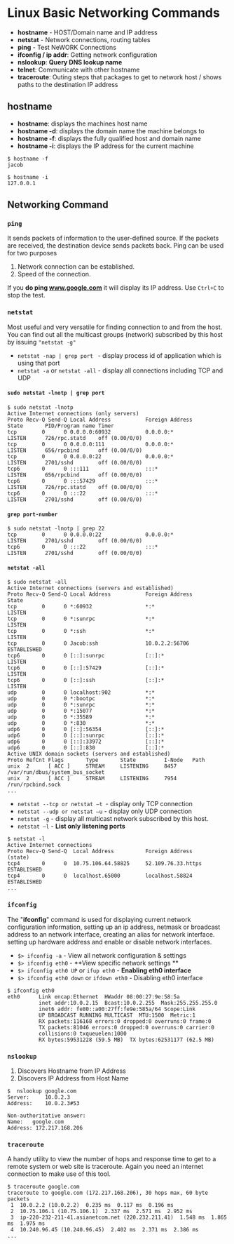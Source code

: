 # Linux Basic Networking Commands

* **hostname** - HOST/Domain name and IP address
* **netstat** - Network connections, routing tables
* **ping** - Test NeWORK Connections
* **ifconfig / ip addr**: Getting network configuration
* **nslookup**: **Query DNS lookup name**
* **telnet**: Communicate with other hostname
* **traceroute**: Outing steps that packages to get to network host / shows paths to the destination IP address

## hostname

* **hostname**:  displays the machines host name
* **hostname -d**: displays the domain name the machine belongs to
* **hostname -f**: displays the fully qualified host and domain name
* **hostname -i**: displays the IP address for the current machine

```
$ hostname -f
jacob
```
```
$ hostname -i
127.0.0.1
```


## Networking Command

### `ping`

It sends packets of information to the user-defined source. If the packets are received, the destination device sends packets back. Ping can be used for two purposes 

1. Network connection can be established. 
2. Speed of the connection. 


If you **do ping www.google.com** it will display its IP address. Use `Ctrl+C` to stop the test. 

### `netstat`

Most useful and very versatile for finding connection to and from the host. You can find out all the multicast groups (network) subscribed by this host by issuing `"netstat -g" `

* `netstat -nap | grep port ` - display process id of application which is using that port 
* `netstat -a` or `netstat -all` - display all connections including TCP and UDP 


#### `sudo netstat -lnotp | grep port`

```
$ sudo netstat -lnotp
Active Internet connections (only servers)
Proto Recv-Q Send-Q Local Address           Foreign Address         State       PID/Program name Timer
tcp        0      0 0.0.0.0:60932           0.0.0.0:*               LISTEN      726/rpc.statd    off (0.00/0/0)
tcp        0      0 0.0.0.0:111             0.0.0.0:*               LISTEN      656/rpcbind      off (0.00/0/0)
tcp        0      0 0.0.0.0:22              0.0.0.0:*               LISTEN      2701/sshd        off (0.00/0/0)
tcp6       0      0 :::111                  :::*                    LISTEN      656/rpcbind      off (0.00/0/0)
tcp6       0      0 :::57429                :::*                    LISTEN      726/rpc.statd    off (0.00/0/0)
tcp6       0      0 :::22                   :::*                    LISTEN      2701/sshd        off (0.00/0/0)
```

#### `grep port-number`

```
$ sudo netstat -lnotp | grep 22
tcp        0      0 0.0.0.0:22              0.0.0.0:*               LISTEN      2701/sshd        off (0.00/0/0)
tcp6       0      0 :::22                   :::*                    LISTEN      2701/sshd        off (0.00/0/0)
```

#### `netstat -all`

```
$ sudo netstat -all
Active Internet connections (servers and established)
Proto Recv-Q Send-Q Local Address           Foreign Address         State
tcp        0      0 *:60932                 *:*                     LISTEN
tcp        0      0 *:sunrpc                *:*                     LISTEN
tcp        0      0 *:ssh                   *:*                     LISTEN
tcp        0      0 Jacob:ssh               10.0.2.2:56706          ESTABLISHED
tcp6       0      0 [::]:sunrpc             [::]:*                  LISTEN
tcp6       0      0 [::]:57429              [::]:*                  LISTEN
tcp6       0      0 [::]:ssh                [::]:*                  LISTEN
udp        0      0 localhost:902           *:*
udp        0      0 *:bootpc                *:*
udp        0      0 *:sunrpc                *:*
udp        0      0 *:15077                 *:*
udp        0      0 *:35589                 *:*
udp        0      0 *:830                   *:*
udp6       0      0 [::]:56354              [::]:*
udp6       0      0 [::]:sunrpc             [::]:*
udp6       0      0 [::]:33972              [::]:*
udp6       0      0 [::]:830                [::]:*
Active UNIX domain sockets (servers and established)
Proto RefCnt Flags       Type       State         I-Node   Path
unix  2      [ ACC ]     STREAM     LISTENING     8457     /var/run/dbus/system_bus_socket
unix  2      [ ACC ]     STREAM     LISTENING     7954     /run/rpcbind.sock
...
```

* `netstat --tcp or netstat —t `- display only TCP connection 
* `netstat --udp or netstat —u` - display only UDP connection 
* `netstat -g` - display all multicast network subscribed by this host. 
* `netstat —l` - **List only listening ports** 

```
$ netstat -l
Active Internet connections
Proto Recv-Q Send-Q  Local Address          Foreign Address        (state)
tcp4       0      0  10.75.106.64.58825     52.109.76.33.https     ESTABLISHED
tcp4       0      0  localhost.65000        localhost.58824        ESTABLISHED
...
```

### `ifconfig`

The "**ifconfig**" command is used for displaying current network configuration information, setting up an ip address, netmask or broadcast address to an network interface, creating an alias for network interface. setting up hardware address and enable or disable network interfaces. 

* `$> ifconfig -a` - View all network configuration & settings 
* `$> ifconfig eth0` - **View specific network settings **
* `$> ifconfig eth0 UP` or `ifup eth0` - **Enabling eth0 interface**
* `$> ifconfig eth0 down` or `ifdown eth0` - Disabling eth0 interface 

```
$ ifconfig eth0
eth0      Link encap:Ethernet  HWaddr 08:00:27:9e:58:5a
          inet addr:10.0.2.15  Bcast:10.0.2.255  Mask:255.255.255.0
          inet6 addr: fe80::a00:27ff:fe9e:585a/64 Scope:Link
          UP BROADCAST RUNNING MULTICAST  MTU:1500  Metric:1
          RX packets:116168 errors:0 dropped:0 overruns:0 frame:0
          TX packets:81046 errors:0 dropped:0 overruns:0 carrier:0
          collisions:0 txqueuelen:1000
          RX bytes:59531228 (59.5 MB)  TX bytes:62531177 (62.5 MB)
```

### `nslookup`
 
1. Discovers Hostname from IP Address 
2. Discovers IP Address from Host Name 

```
$  nslookup google.com
Server:		10.0.2.3
Address:	10.0.2.3#53

Non-authoritative answer:
Name:	google.com
Address: 172.217.168.206
```
### `traceroute`

A handy utility to view the number of hops and response time to get to a remote system or web site is traceroute. Again you need an internet connection to make use of this tool. 


```
$ traceroute google.com
traceroute to google.com (172.217.168.206), 30 hops max, 60 byte packets
 1  10.0.2.2 (10.0.2.2)  0.235 ms  0.117 ms  0.196 ms
 2  10.75.106.1 (10.75.106.1)  2.337 ms  2.571 ms  2.952 ms
 3  ip-220-232-211-41.asianetcom.net (220.232.211.41)  1.548 ms  1.865 ms  1.975 ms
 4  10.240.96.45 (10.240.96.45)  2.402 ms  2.371 ms  2.386 ms
...
```